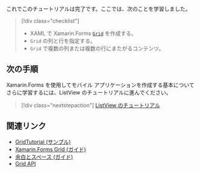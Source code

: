 これでこのチュートリアルは完了です。ここでは、次のことを学習しました。

> [!div class="checklist"]
> - XAML で Xamarin.Forms [`Grid`](xref:Xamarin.Forms.Grid) を作成する。
> - `Grid` の列と行を指定する。
> - `Grid` で複数の列または複数の行にまたがるコンテンツ。

## <a name="next-steps"></a>次の手順

Xamarin.Forms を使用してモバイル アプリケーションを作成する基本についてさらに学習するには、ListView のチュートリアルに進んでください。

> [!div class="nextstepaction"]
> [ListView のチュートリアル](~/get-started/tutorials/listview/index.yml)

## <a name="related-links"></a>関連リンク

- [GridTutorial (サンプル)](https://developer.xamarin.com/samples/xamarin-forms/GetStarted/Tutorials/GridTutorial)
- [Xamarin.Forms Grid (ガイド)](~/xamarin-forms/user-interface/layouts/grid.md)
- [余白とスペース (ガイド)](~/xamarin-forms/user-interface/layouts/margin-and-padding.md)
- [Grid API](xref:Xamarin.Forms.Grid)
